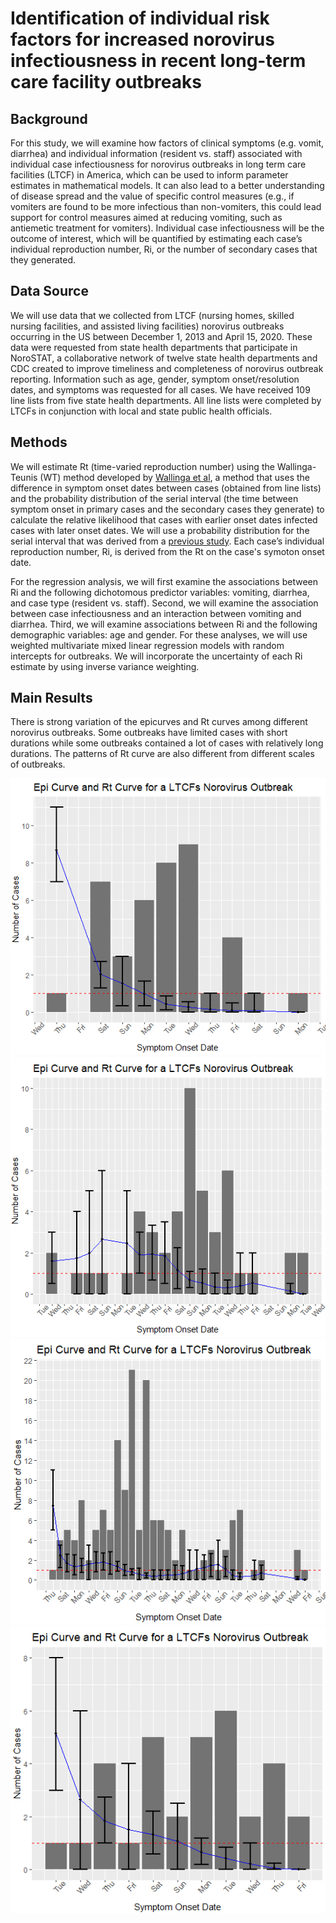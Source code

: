 # Identification of individual risk factors for increased norovirus infectiousness in recent long-term care facility outbreaks

## Background

For this study, we will examine how factors of clinical symptoms (e.g. vomit, diarrhea) and individual information (resident vs. staff) associated with individual case infectiousness for norovirus outbreaks in long term care facilities (LTCF) in America, which can be used to inform parameter estimates in mathematical models. It can also lead to a better understanding of disease spread and the value of specific control measures (e.g., if vomiters are found to be more infectious than non-vomiters, this could lead support for control measures aimed at reducing vomiting, such as antiemetic treatment for vomiters). Individual case infectiousness will be the outcome of interest, which will be quantified by estimating each case’s individual reproduction number, Ri, or the number of secondary cases that they generated. 

## Data Source

We will use data that we collected from LTCF (nursing homes, skilled nursing facilities, and assisted living facilities) norovirus outbreaks occurring in the US between December 1, 2013 and April 15, 2020. These data were requested from state health departments that participate in NoroSTAT, a collaborative network of twelve state health departments and CDC created to improve timeliness and completeness of norovirus outbreak reporting. Information such as age, gender, symptom onset/resolution dates, and symptoms was requested for all cases. We have received 109 line lists from five state health departments. All line lists were completed by LTCFs in conjunction with local and state public health officials.

## Methods

We will estimate Rt (time-varied reproduction number) using the Wallinga-Teunis (WT) method developed by [Wallinga et al](https://academic.oup.com/aje/article/160/6/509/79472), a method that uses the difference in symptom onset dates between cases (obtained from line lists) and the probability distribution of the serial interval (the time between symptom onset in primary cases and the secondary cases they generate) to calculate the relative likelihood that cases with earlier onset dates infected cases with later onset dates. We will use a probability distribution for the serial interval that was derived from a [previous study](https://wwwnc.cdc.gov/eid/article/15/1/08-0299_article). Each case’s individual reproduction number, Ri, is derived from the Rt on the case's symoton onset date.

For the regression analysis, we will first examine the associations between Ri and the following dichotomous predictor variables: vomiting, diarrhea, and case type (resident vs. staff). Second, we will examine the association between case infectiousness and an interaction between vomiting and diarrhea. Third, we will examine associations between Ri and the following demographic variables: age and gender. For these analyses, we will use weighted multivariate mixed linear regression models with random intercepts for outbreaks. We will incorporate the uncertainty of each Ri estimate by using inverse variance weighting.

## Main Results

There is strong variation of the epicurves and Rt curves among different norovirus outbreaks. Some outbreaks have limited cases with short durations while some outbreaks contained a lot of cases with relatively long durations. The patterns of Rt curve are also different from different scales of outbreaks.

![alt text](https://github.com/Holin-Chen/Norovirus-Transmission-LTCF/blob/main/plot%20outputs/p1.PNG) 
![alt text](https://github.com/Holin-Chen/Norovirus-Transmission-LTCF/blob/main/plot%20outputs/p2.PNG)
![alt text](https://github.com/Holin-Chen/Norovirus-Transmission-LTCF/blob/main/plot%20outputs/p3.PNG)
![alt text](https://github.com/Holin-Chen/Norovirus-Transmission-LTCF/blob/main/plot%20outputs/p4.PNG)


